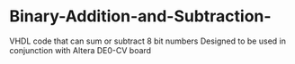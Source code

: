 # Binary-Addition-and-Subtraction-
VHDL code that can sum or subtract 8 bit numbers
Designed to be used in conjunction with Altera DE0-CV board
